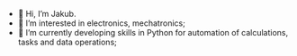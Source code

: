 - 👋 Hi, I’m Jakub.
- 👀 I’m interested in electronics, mechatronics;
- 🌱 I’m currently developing skills in Python for automation of calculations, tasks and data operations;

<!---
JakubTOL/JakubTOL is a ✨ special ✨ repository because its `README.md` (this file) appears on your GitHub profile.
You can click the Preview link to take a look at your changes.
--->
